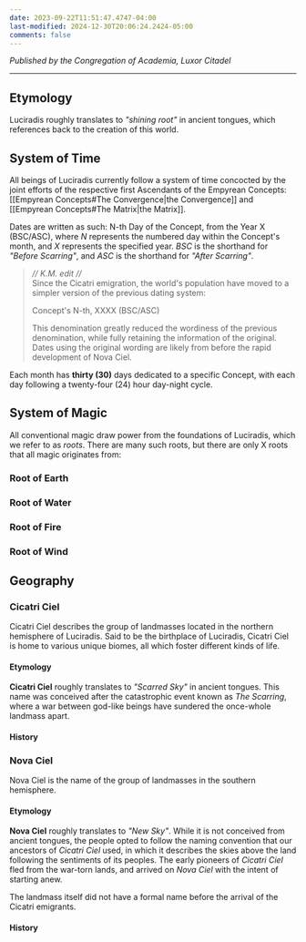 ```yaml
---
date: 2023-09-22T11:51:47.4747-04:00
last-modified: 2024-12-30T20:06:24.2424-05:00
comments: false
---
```

*Published by the Congregation of Academia, Luxor Citadel*

---

## Etymology

Luciradis roughly translates to *"shining root"* in ancient tongues, which references back to the creation of this world.

## System of Time

All beings of Luciradis currently follow a system of time concocted by the joint efforts of the respective first Ascendants of the Empyrean Concepts: [[Empyrean Concepts#The Convergence|the Convergence]] and [[Empyrean Concepts#The Matrix|the Matrix]]. 

Dates are written as such: N-th Day of the Concept, from the Year X (BSC/ASC), where *N* represents the numbered day within the Concept's month, and *X* represents the specified year. *BSC* is the shorthand for *"Before Scarring"*, and *ASC* is the shorthand for *"After Scarring"*.

> *// K.M. edit //*  
> Since the Cicatri emigration, the world's population have moved to a simpler version of the previous dating system:
> 
> Concept's N-th, XXXX (BSC/ASC)
> 
> This denomination greatly reduced the wordiness of the previous denomination, while fully retaining the information of the original. Dates using the original wording are likely from before the rapid development of Nova Ciel.

Each month has **thirty (30)** days dedicated to a specific Concept, with each day following a twenty-four (24) hour day-night cycle.

## System of Magic

All conventional magic draw power from the foundations of Luciradis, which we refer to as *roots*. There are many such roots, but there are only X roots that all magic originates from:

### Root of Earth

### Root of Water

### Root of Fire

### Root of Wind


## Geography
### Cicatri Ciel

Cicatri Ciel describes the group of landmasses located in the northern hemisphere of Luciradis. Said to be the birthplace of Luciradis, Cicatri Ciel is home to various unique biomes, all which foster different kinds of life. 

#### Etymology

**Cicatri Ciel** roughly translates to *"Scarred Sky"* in ancient tongues. This name was conceived after the catastrophic event known as *The Scarring*, where a war between god-like beings have sundered the once-whole landmass apart.

#### History

### Nova Ciel

Nova Ciel is the name of the group of landmasses in the southern hemisphere.
#### Etymology

**Nova Ciel** roughly translates to *"New Sky"*. While it is not conceived from ancient tongues, the people opted to follow the naming convention that our ancestors of *Cicatri Ciel* used, in which it describes the skies above the land following the sentiments of its peoples. The early pioneers of *Cicatri Ciel* fled from the war-torn lands, and arrived on *Nova Ciel* with the intent of starting anew.

The landmass itself did not have a formal name before the arrival of the Cicatri emigrants.

#### History
